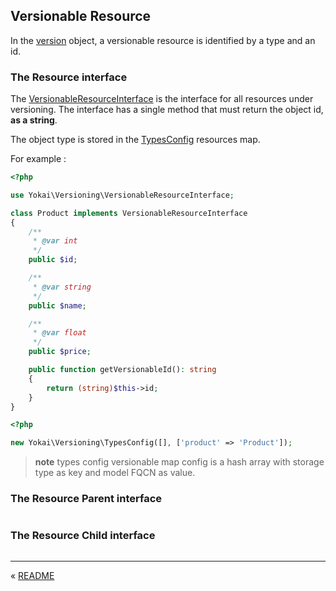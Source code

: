 Versionable Resource
--------------------

In the [version](version.md) object, a versionable resource is identified by a type and an id.


### The Resource interface

The [VersionableResourceInterface](../../src/VersionableResourceInterface.php) 
is the interface for all resources under versioning.
The interface has a single method that must return the object id, **as a string**.

The object type is stored in the [TypesConfig](../../src/TypesConfig.php) resources map.

For example :

```php
<?php

use Yokai\Versioning\VersionableResourceInterface;

class Product implements VersionableResourceInterface
{
    /**
     * @var int
     */
    public $id;

    /**
     * @var string
     */
    public $name;

    /**
     * @var float
     */
    public $price;

    public function getVersionableId(): string
    {
        return (string)$this->id;
    }
}
```

```php
<?php

new Yokai\Versioning\TypesConfig([], ['product' => 'Product']);
```

> **note** types config versionable map config is a hash array with storage type as key and model FQCN as value.


### The Resource Parent interface

```php
```


### The Resource Child interface

```php
```


---

« [README](../../README.md)
